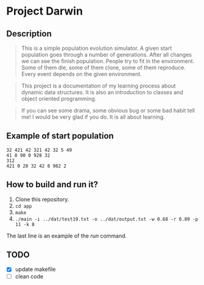 # Project Darwin

## Description

> This is a simple population evolution simulator. A given start population goes through a number of generations. After all changes we can see the finish population. People try to fit in the environment. Some of them die, some of them clone, some of them reproduce. Every event depends on the given environment.

> This project is a documentation of my learning process about dynamic data structures. It is also an introduction to classes and object oriented programming.

> If you can see some drama, some obvious bug or some bad habit tell me! I would be very glad if you do. It is all about learning.

## Example of start population

```
32 421 42 321 42 32 5 49
41 8 90 0 928 32
312
421 0 28 32 42 8 982 2
```

## How to build and run it?

1. Clone this repository.
2. `cd app`
3. `make`
4. `./main -i ../dat/test19.txt -o ../dat/output.txt -w 0.68 -r 0.89 -p 11 -k 8`

The last line is an example of the *run* command.

## TODO
- [x] update makefile
- [ ] clean code
